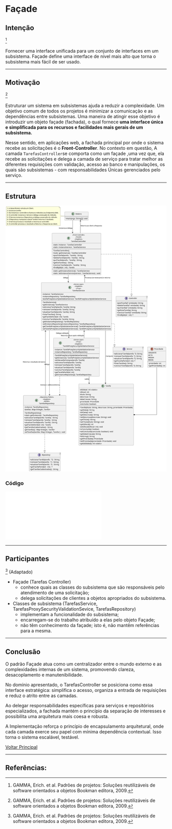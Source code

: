 
# Façade

## Intenção

[^GAMMA]

Fornecer uma interface unificada para um conjunto de interfaces em um subsistema.
Façade define uma interface de nível mais alto que torna o subsistema mais fácil de ser usado.

---

## Motivação

[^GAMMA]

Estruturar um sistema em subsistemas ajuda a reduzir a complexidade. Um objetivo comum de todos os projetos é minimizar a comunicação e as dependências entre subsistemas. Uma maneira de atingir esse objetivo é introduzir um objeto façade (fachada), o qual fornece **uma interface única e simplificada para os recursos e facilidades mais gerais de um subsistema.**

Nesse sentido, em aplicações web, a fachada principal por onde o sistema recebe as solicitações é o **Front-Controller**. No contexto em questão, A camada `TarefasController`se comporta como um façade ,uma vez que, ela recebe as solicitações e delega a camada de serviço para tratar melhor as diferentes requisições com validação, acesso ao banco e manipulações, os quais são subsistemas - com responsabilidades Únicas gerenciados pelo serviço.

---

## Estrutura

![EstruturaFacade](../../out/estruturasUmls/padrões/façade/facade/facade.png)

### Código

![CodigoTarefaController](../../src/main/java/controller/TarefasController.java)

---

## Participantes

[^GAMMA] (Adaptado)
- Façade (Tarefas Controller)
    - conhece quais as classes do subsistema que são responsáveis pelo atendimento de uma solicitação;
    - delega solicitações de clientes a objetos apropriados do subsistema.
- Classes de subsistema (TarefasService, TarefasProxySecurityValidationSevice, TarefasRepository)
    - implementam a funcionalidade do subsistema;
    - encarregam-se do trabalho atribuído a elas pelo objeto Façade;
    - não têm conhecimento da façade; isto é, não mantêm referências para a mesma.
  
---

## Conclusão

O padrão Façade atua como um centralizador entre o mundo externo e as complexidades internas de um sistema, promovendo clareza, desacoplamento e manutenibilidade. 

No domínio apresentado, o TarefasController se posiciona como essa interface estratégica: simplifica o acesso, organiza a entrada de requisições e reduz o atrito entre as camadas.

Ao delegar responsabilidades específicas para serviços e repositórios especializados, a fachada mantém o princípio da separação de interesses e possibilita uma arquitetura mais coesa e robusta.

A Implementação reforça o princípio de encapsulamento arquitetural, onde cada camada exerce seu papel com mínima dependência contextual. Isso torna o sistema escalável, testável.

[Voltar Principal](../../README.md)

---

## Referências:

[^GAMMA]: GAMMA, Erich. et al. Padrões de projetos: Soluções reutilizáveis de software orientados a objetos Bookman editora, 2009.